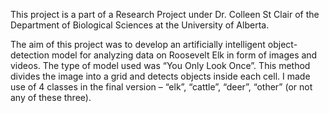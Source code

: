 This project is a part of a Research Project under Dr. Colleen St Clair of the Department of Biological Sciences at the University of Alberta. 

The aim of this project was to develop an artificially intelligent object-detection model for analyzing data on Roosevelt Elk in form of images and videos. The type of model used was “You Only Look Once”. This method divides the image into a grid and detects objects inside each cell. 
I made use of 4 classes in the final version – “elk”, “cattle”, “deer”, “other” (or not any of these three).
